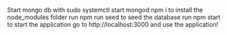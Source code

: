 Start mongo db with sudo systemctl start mongod
npm i to install the node_modules folder
run npm run seed to seed the database
run npm start to start the application
go to http://localhost:3000 and use the application!
